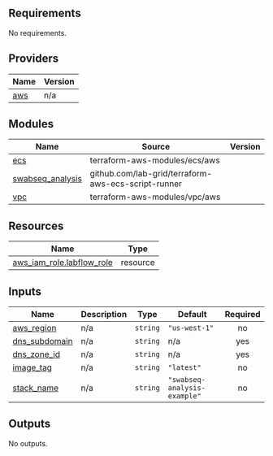 ## Requirements

No requirements.

## Providers

| Name | Version |
|------|---------|
| <a name="provider_aws"></a> [aws](#provider\_aws) | n/a |

## Modules

| Name | Source | Version |
|------|--------|---------|
| <a name="module_ecs"></a> [ecs](#module\_ecs) | terraform-aws-modules/ecs/aws |  |
| <a name="module_swabseq_analysis"></a> [swabseq\_analysis](#module\_swabseq\_analysis) | github.com/lab-grid/terraform-aws-ecs-script-runner |  |
| <a name="module_vpc"></a> [vpc](#module\_vpc) | terraform-aws-modules/vpc/aws |  |

## Resources

| Name | Type |
|------|------|
| [aws_iam_role.labflow_role](https://registry.terraform.io/providers/hashicorp/aws/latest/docs/resources/iam_role) | resource |

## Inputs

| Name | Description | Type | Default | Required |
|------|-------------|------|---------|:--------:|
| <a name="input_aws_region"></a> [aws\_region](#input\_aws\_region) | n/a | `string` | `"us-west-1"` | no |
| <a name="input_dns_subdomain"></a> [dns\_subdomain](#input\_dns\_subdomain) | n/a | `string` | n/a | yes |
| <a name="input_dns_zone_id"></a> [dns\_zone\_id](#input\_dns\_zone\_id) | n/a | `string` | n/a | yes |
| <a name="input_image_tag"></a> [image\_tag](#input\_image\_tag) | n/a | `string` | `"latest"` | no |
| <a name="input_stack_name"></a> [stack\_name](#input\_stack\_name) | n/a | `string` | `"swabseq-analysis-example"` | no |

## Outputs

No outputs.
